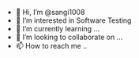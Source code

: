 - 👋 Hi, I’m @sangi1008
- 👀 I’m interested in Software Testing
- 🌱 I’m currently learning ...
- 💞️ I’m looking to collaborate on ...
- 📫 How to reach me ..

<!---
sangi1008/sangi1008 is a ✨ special ✨ repository because its `README.md` (this file) appears on your GitHub profile.
You can click the Preview link to take a look at your changes.
--->
